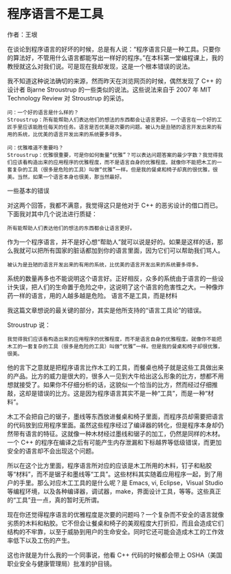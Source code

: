 # 程序语言不是工具

作者：王垠


在谈论到程序语言的好坏的时候，总是有人说：“程序语言只是一种工具。只要你的算法好，不管用什么语言都能写出一样好的程序。”在本科第一堂编程课上，我的教授就这么对我们说。可是现在我却发现，这是一个根本错误的说法。

我不知道这种说法确切的来源，然而昨天在浏览网页的时候，偶然发现了 C++ 的设计者 Bjarne Stroustrup 的一些类似的说法。这些说法来自于 2007 年 MIT Technology Review 对 Stroustrup 的采访。

    问：一个好的语言是什么样的？
    Stroustrup：所有能帮助人们表达他们的想法的东西都会让语言更好。一个语言在一个好的工匠手里应该能胜任每天的任务。语言是否优美是次要的问题。被认为是丑陋的语言开发出来的有用的系统，比优美的语言开发出来的系统要多得多。

    问：优雅难道不重要吗？
    Stroustrup：优雅很重要，可是你如何衡量“优雅”？可以表达问题答案的最少字数？我觉得我们应该看构造出来的应用程序的优雅程度，而不是语言自身的优雅程度。就像你不能把木工的一套复杂的工具（很多是危险的工具）叫做“优雅”一样。但是我的餐桌和椅子却真的很优雅，很美。当然，如果一个语言本身也很美，那当然最好。

一些基本的错误

对这两个回答，我都不满意，我觉得这只是他对于 C++ 的恶劣设计的借口而已。下面我对其中几个说法进行质疑：

    所有能帮助人们表达他们的想法的东西都会让语言更好。

作为一个程序语言，并不是好心想“帮助人”就可以说是好的。如果是这样的话，那么我就可以把所有国家的脏话都加到你的语言里面，因为它们可以帮助我们骂人。

    被认为是丑陋的语言开发出来的有用的系统，比优美的语言开发出来的系统要多得多。

系统的数量再多也不能说明这个语言好。正好相反，众多的系统由于语言的一些设计失误，把人们的生命置于危险之中，这说明了这个语言的危害性之大。一种像炸药一样的语言，用的人越多越是危险。
语言不是工具，而是材料

我这篇文章想说的最关键的部分，其实是他所支持的“语言工具论”的错误。

Stroustrup 说：

    我觉得我们应该看构造出来的应用程序的优雅程度，而不是语言自身的优雅程度。就像你不能把木工的一套复杂的工具（很多是危险的工具）叫做“优雅”一样。但是我的餐桌和椅子却很优雅，很美。

他的言下之意就是把程序语言比作木工的工具，而餐桌也椅子就是这些工具做出来的产品。比方的威力是很大的，很多人一见到大牛给出这么形象的比方，想都不用想就接受了。如果你不仔细分析的话，这貌似一个恰当的比方，然而经过仔细推敲，这却是错误的比方。这是因为程序语言其实不是一种“工具”，而是一种“材料”。

木工不会把自己的锯子，墨线等东西放进餐桌和椅子里面，而程序员却需要把语言的代码放到应用程序里面。虽然这些程序经过了编译器的转化，但是程序本身却仍然带有语言的特征。这就像一种木材经过墨线和锯子的加工，仍然是同样的木材。一个 C++ 的程序在编译之后有可能产生内存泄漏和下标越界等低级错误，而更加安全的语言却不会出现这个问题。

所以在这个比方里面，程序语言所对应的应该是木工所用的木料，钉子和粘胶等“材料”，而不是锯子和墨线等“工具”。这些材料其实随着应用程序一起，到了用户的手里。那么对应木工工具的是什么呢？是 Emacs, vi, Eclipse，Visual Studio 等编程环境，以及各种编译器，调试器，make，界面设计工具，等等。这些真正的“工具”丑一点，真的暂时无所谓。

现在你还觉得程序语言的优雅程度是次要的问题吗？一个复杂而不安全的语言就像劣质的木料和粘胶。它不但会让餐桌和椅子的美观程度大打折扣，而且会造成它们结构的不牢靠，以至于威胁到用户的生命安全。同时它还可能会造成木工的工作效率低下以及工伤的产生。

这也许就是为什么我的一个同事说，他看 C++ 代码的时候都会带上 OSHA（美国职业安全与健康管理局）批准的护目镜。
